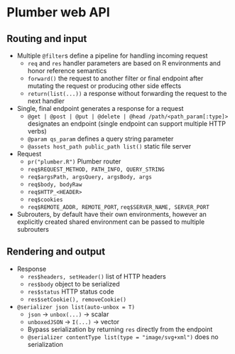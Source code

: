 # Plumber web API

## Routing and input

- Multiple `@filter`s define a pipeline for handling incoming request
    - `req` and `res` handler parameters are based on R environments and honor
      reference semantics
    - `forward()` the request to another filter or final endpoint after mutating the
      request or producing other side effects
    - `return(list(...))` a response without forwarding the request to the next handler
- Single, final endpoint generates a response for a request
    - `@get | @post | @put | @delete | @head /path/<path_param[:type]>` designates an
      endpoint (single endpoint can support multiple HTTP verbs)
    - `@param qs_param` defines a query string parameter
    - `@assets host_path public_path list()` static file server
- Request
    - `pr("plumber.R")` Plumber router
    - `req$REQUEST_METHOD, PATH_INFO, QUERY_STRING`
    - `req$argsPath, argsQuery, argsBody, args`
    - `req$body, bodyRaw`
    - `req$HTTP_<HEADER>`
    - `req$cookies`
    - `req$REMOTE_ADDR, REMOTE_PORT`, `req$SERVER_NAME, SERVER_PORT`
- Subrouters, by default have their own environments, however an explicitly created
  shared environment can be passed to multiple subrouters

## Rendering and output

- Response
    - `res$headers, setHeader()` list of HTTP headers
    - `res$body` object to be serialized
    - `res$status` HTTP status code
    - `res$setCookie(), removeCookie()`
- `@serializer json list(auto-unbox = T)`
    - `json` -> `unbox(...)` -> scalar
    - `unboxedJSON` -> `I(...)` -> vector
    - Bypass serialization by returning `res` directly from the endpoint
    - `@serializer contentType list(type = "image/svg+xml")` does no serialization
